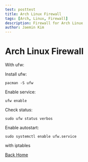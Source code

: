 ```yaml
---
test: posttest
title: Arch Linux Firewall
tags: [Arch, Linux, Firewall]
description: Firewall for Arch Linux
author: Jaemin Kim
--- 
```


# Arch Linux Firewall

With ufw:

Install ufw:

	pacman -S ufw

Enable service:

	ufw enable

Check status:

	sudo ufw status verbos

Enable autostart:

	sudo systemctl enable ufw.service

with iptables

[Back Home](https://jaemnkm.github.io/jekyll-now/)